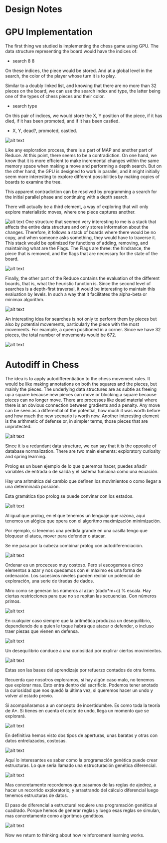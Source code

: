 # Design Notes
# GPU Implementation

The first thing we studied is implementing the chess game using GPU.
The data structure representing the board would have the indices of:
- search 8 8

On these indices, the piece would be stored.
And at a global level in the search, the color of the player whose turn it is to play.

Similar to a doubly linked list, and knowing that there are no more than 32 pieces on the board, we can use the search index and type, the latter being one of the types of chess pieces and their color.

- search type

On this pair of indices, we would store the X, Y position of the piece, if it has died, if it has been promoted, and if it has been castled.

- X, Y, dead?, promoted, castled.

![alt text](image.png)

Like any exploration process, there is a part of MAP and another part of Reduce. At this point, there seems to be a contradiction. On one hand, we know that it is more efficient to make incremental changes within the same memory space when making a move and performing a depth search. But on the other hand, the GPU is designed to work in parallel, and it might initially seem more interesting to explore different possibilities by making copies of boards to examine the tree.

This apparent contradiction can be resolved by programming a search for the initial parallel phase and continuing with a depth search.

There will actually be a third element, a way of exploring that will only explore materialistic moves, where one piece captures another.

![alt text](image-1.png)
One structure that seemed very interesting to me is a stack that affects the entire data structure and only stores information about the changes. Therefore, it follows a stack of boards where there would be no copy, and when someone asks something, they would have to traverse it. This stack would be optimized for functions of adding, removing, and maintaining what are the Flags. The Flags are three: the hindrance, the piece that is removed, and the flags that are necessary for the state of the board.

![alt text](image-2.png)

Finally, the other part of the Reduce contains the evaluation of the different boards, that is, what the heuristic function is. Since the second level of searches is a depth-first traversal, it would be interesting to maintain this evaluation by levels. In such a way that it facilitates the alpha-beta or minimax algorithm.

![alt text](image-3.png)

An interesting idea for searches is not only to perform them by pieces but also by potential movements, particularly the piece with the most movements. For example, a queen positioned in a corner. Since we have 32 pieces, the total number of movements would be 672.

![alt text](image-5.png)

# Autodiff in Chess
The idea is to apply autodifferentiation to the chess movement rules. It would be like making annotations on both the squares and the pieces, but mainly the pieces. The underlying data structures are as subtle as freeing up a square because new pieces can move or blocking a square because pieces can no longer move. There are processes like dead material where there is an obvious connection between gradients and a penalty. Any move can be seen as a differential of the potential, how much it was worth before and how much the new scenario is worth now. Another interesting element is the arithmetic of defense or, in simpler terms, those pieces that are unprotected.

![alt text](image-4.png)

Since it is a redundant data structure, we can say that it is the opposite of database normalization. There are two main elements: exploratory curiosity and spring learning.

Prolog es un buen ejemplo de lo que queremos hacer, puedes añadir variables de entrada o de salida y el sistema funciona como una ecuación.

Hay una aritmática del cambio que definen los movimientos o como llegar a una determinada posición.

Esta gramática tipo prolog se puede convinar con los estados. 

![alt text](image-6.png)

Al igual que prolog, en el que tenemos un lenguaje que razona, aquí tenemos un alógica que opera con el algoritmo maximización minimización.

Por ejemplo, si tenemos una perdida grande en una casilla tengo que bloquear el ataca, mover para defender o atacar.

Se me pasa por la cabeza combinar prolog con autodiferenciación.

![alt text](image-7.png)

Ordenar es un proceceso muy costoso. Pero si escogemos a cinco elementos a azar y nos quedamos con el máximo es una forma de ordenación.
Los sucesivos niveles pueden recibir un potencial de exploración, una serie de tiradas de dados.

Miro como se generan los números al azar: (dado*m+c) % escala. Hay ciertas restricciones para que no se repitan las secuencias. Con números primos.

![alt text](image-8.png)

En cualquier caso siempre que la aritmética produzca un desequilibrio, dependiendo de a quien le toque habrá que atacar o defender, o incluso traer piezas que vienen en defensa. 

![alt text](image-9.png)

Un desequilibrio conduce a una curiosidad por explirar ciertos movimientos.

![alt text](image-10.png)

Estas son las bases del aprendizaje por refuerzo contados de otra forma.

Recuerda que nosotros exploramos, si hay algún caso malo, no tenemos que explorar mas. 
Esto entra dentro del sacrificio.
Podemos tener anotado la curiosidad que nos quedó la última vez, si queremos hacer un undo y volver al estado previo.

Si acompañaramos a un concepto de incertidumbre. Es como toda la teoría de A*. Si tienes en cuenta el coste de undo, llega un momento que se explorará.

![alt text](image-11.png)

En definitiva hemos visto dos tipos de aperturas, unas baratas y otras con datos entrelazados, costosas.

![alt text](image-12.png)

Aquí lo interesantes es saber como la programación genética puede crear estructuras. 
Lo que sería llamado una estructuración genética diferencial.

![alt text](image-13.png)

Mas concretamente recordemos que pasamos de las reglas de ajedrez, a hacer un recorrido exploratorio, y arrastrando del cálculo diferencial luego tenemos estructuras de datos.

El paso de diferencial a estructural requiere una programación genética al cuadrado. Porque hemos de generar reglas y luego esas reglas se simulan, mas concretamente como algoritmos genéticos.

![alt text](image-14.png)

Now we return to thinking about how reinforcement learning works.